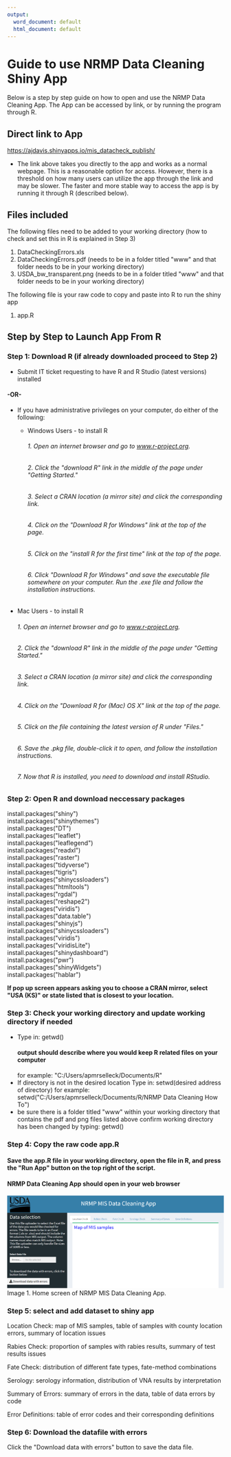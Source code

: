 ```yaml
---
output:
  word_document: default
  html_document: default
---
```

# Guide to use NRMP Data Cleaning Shiny App

Below is a step by step guide on how to open and use the NRMP Data Cleaning App. The App can be accessed by link, or by running the program through R. 

## Direct link to App

 https://ajdavis.shinyapps.io/mis_datacheck_publish/
 - The link above takes you directly to the app and works as a normal webpage. This is a reasonable option for access. However, there is a threshold on how many users can utilize the app through the link and may be slower. The faster and more stable way to access the app is by running it through R (described below). 

## Files included

The following files need to be added to your working directory (how to check and set this in R is explained in Step 3)  
1.	DataCheckingErrors.xls
2.	DataCheckingErrors.pdf (needs to be in a folder titled "www" and that folder needs to be in your working directory)
3.	USDA_bw_transparent.png (needs to be in a folder titled "www" and that folder needs to be in your working directory)

The following file is your raw code to copy and paste into R to run the shiny app   
1.	app.R

## Step by Step to Launch App From R

### Step 1: Download R (if already downloaded proceed to Step 2)

- Submit IT ticket requesting to have R and R Studio (latest versions) installed 

#### -OR-

- If you have administrative privileges on your computer, do either of the following:
  - Windows Users - to install R
  
    ###### 1. Open an internet browser and go to www.r-project.org.
    ###### 2. Click the "download R" link in the middle of the page under "Getting Started."
    ###### 3. Select a CRAN location (a mirror site) and click the corresponding link.  
    ###### 4. Click on the "Download R for Windows" link at the top of the page.  
    ###### 5. Click on the "install R for the first time" link at the top of the page.
    ###### 6. Click "Download R for Windows" and save the executable file somewhere on your computer.  Run the .exe file and follow the installation instructions.
    
 -  Mac Users - to install R
    
    ###### 1. Open an internet browser and go to www.r-project.org.
    ###### 2. Click the "download R" link in the middle of the page under "Getting Started."
    ###### 3. Select a CRAN location (a mirror site) and click the corresponding link.
    ###### 4. Click on the "Download R for (Mac) OS X" link at the top of the page.
    ###### 5. Click on the file containing the latest version of R under "Files."
    ###### 6. Save the .pkg file, double-click it to open, and follow the installation instructions.
    ###### 7. Now that R is installed, you need to download and install RStudio.
    
### Step 2: Open R and download neccessary packages

   install.packages("shiny")   
   install.packages("shinythemes")    
   install.packages("DT")  
   install.packages("leaflet")  
   install.packages("leaflegend")  
   install.packages("readxl")    
   install.packages("raster")  
   install.packages("tidyverse")  
   install.packages("tigris")  
   install.packages("shinycssloaders")  
   install.packages("htmltools")  
   install.packages("rgdal")  
   install.packages("reshape2")  
   install.packages("viridis")  
   install.packages("data.table")  
   install.packages("shinyjs")  
   install.packages("shinycssloaders")  
   install.packages("viridis")  
   install.packages("viridisLite")  
   install.packages("shinydashboard")  
   install.packages("pwr")  
   install.packages("shinyWidgets")  
   install.packages("hablar")  
   
   **If pop up screen appears asking you to choose a CRAN mirror, select "USA (KS)" or state listed that is closest to your location.** 
   
### Step 3: Check your working directory and update working directory if needed
- Type in:
     getwd() 
  #### output should describe where you would keep R related files on your computer 
     for example: "C:/Users/apmrselleck/Documents/R"
- If directory is not in the desired location Type in:
    setwd(desired address of directory)
    for example: setwd("C:/Users/apmrselleck/Documents/R/NRMP Data Cleaning How To")
- be sure there is a folder titled "www" within your working directory that contains the pdf and png files listed above
    confirm working directory has been changed by typing:
    getwd()
### Step 4: Copy the raw code app.R

#### Save the app.R file in your working directory, open the file in R, and press the "Run App" button on the top right of the script.

#### NRMP Data Cleaning App should open in your web browser

![alt text](https://github.com/AmyJDavis/NRMPDataCleaning/blob/main/NRMP%20MIS%20Data%20Cleaning%20App.png?raw=true)
Image 1. Home screen of NRMP MIS Data Cleaning App.

### Step 5: select and add dataset to shiny app

Location Check: map of MIS samples, table of samples with county location errors, summary of location issues

Rabies Check: proportion of samples with rabies results, summary of test results issues

Fate Check: distribution of different fate types, fate-method combinations

Serology: serology information, distribution of VNA results by interpretation

Summary of Errors: summary of errors in the data, table of data errors by code

Error Definitions: table of error codes and their corresponding definitions

### Step 6: Download the datafile with errors 

Click the "Download data with errors" button to save the data file.
